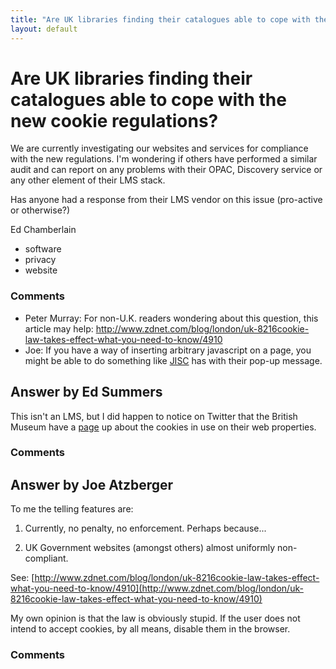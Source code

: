 ```yaml
---
title: "Are UK libraries finding their catalogues able to cope with the new cookie regulations?"
layout: default
---
```

Are UK libraries finding their catalogues able to cope with the new cookie regulations?
=====================
We are currently investigating our websites and services for compliance
with the new regulations. I'm wondering if others have performed a
similar audit and can report on any problems with their OPAC, Discovery
service or any other element of their LMS stack.

Has anyone had a response from their LMS vendor on this issue
(pro-active or otherwise?)

Ed Chamberlain

<ul class="tags"><li class="tag">software</li><li class="tag">privacy</li><li class="tag">website</li></ul>

### Comments ###
* Peter Murray: For non-U.K. readers wondering about this question, this article may
help:
http://www.zdnet.com/blog/london/uk-8216cookie-law-takes-effect-what-you-need-to-know/4910
* Joe: If you have a way of inserting arbitrary javascript on a page, you might
be able to do something like [JISC](http://www.jisc.ac.uk/) has with
their pop-up message.


Answer by Ed Summers
----------------
This isn't an LMS, but I did happen to notice on Twitter that the
British Museum have a
[page](http://www.britishmuseum.org/about_this_site/terms_of_use/cookies.aspx)
up about the cookies in use on their web properties.

### Comments ###

Answer by Joe Atzberger
----------------
To me the telling features are:

1.  Currently, no penalty, no enforcement. Perhaps because...

2.  UK Government websites (amongst others) almost uniformly
    non-compliant.

See:
[http://www.zdnet.com/blog/london/uk-8216cookie-law-takes-effect-what-you-need-to-know/4910](http://www.zdnet.com/blog/london/uk-8216cookie-law-takes-effect-what-you-need-to-know/4910)

My own opinion is that the law is obviously stupid. If the user does not
intend to accept cookies, by all means, disable them in the browser.

### Comments ###


